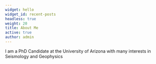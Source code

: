 ```yaml
---
widget: hello
widget_id: recent-posts
headless: true
weight: 20
title: About Me
active: true
author: admin
---
```

I am a PhD Candidate at the University of Arizona with many interests in Seismology and Geophysics
